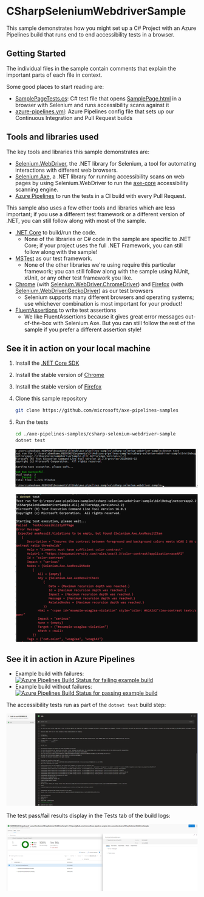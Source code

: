 # CSharpSeleniumWebdriverSample

This sample demonstrates how you might set up a C# Project with an Azure Pipelines build that runs end to end accessibility tests in a browser.

## Getting Started

The individual files in the sample contain comments that explain the important parts of each file in context.

Some good places to start reading are:

* [SamplePageTests.cs](./SamplePageTests.cs): C# test file that opens [SamplePage.html](./SamplePage.html) in a browser with Selenium and runs accessibility scans against it
* [azure-pipelines.yml](./azure-pipelines.yml): Azure Pipelines config file that sets up our Continuous Integration and Pull Request builds

## Tools and libraries used

The key tools and libraries this sample demonstrates are:

* [Selenium.WebDriver](https://www.seleniumhq.org), the .NET library for Selenium, a tool for automating interactions with different web browsers.
* [Selenium.Axe](https://github.com/TroyWalshProf/SeleniumAxeDotnet), a .NET library for running accessibility scans on web pages by using Selenium.WebDriver to run the [axe-core](https://github.com/dequelabs/axe-core) accessibility scanning engine.
* [Azure Pipelines](https://azure.microsoft.com/en-us/services/devops/pipelines/) to run the tests in a CI build with every Pull Request.

This sample also uses a few other tools and libraries which are less important; if you use a different test framework or a different version of .NET, you can still follow along with most of the sample.

* [.NET Core](https://dotnet.microsoft.com) to build/run the code.
  * None of the libraries or C# code in the sample are specific to .NET Core; if your project uses the full .NET Framework, you can still follow along with the sample!
* [MSTest](https://github.com/microsoft/testfx) as our test framework.
  * None of the other libraries we're using require this particular framework; you can still follow along with the sample using NUnit, xUnit, or any other test framework you like.
* [Chrome](https://google.com/chrome) (with [Selenium.WebDriver.ChromeDriver](https://github.com/jsakamoto/nupkg-selenium-webdriver-chromedriver/)) and [Firefox](https://www.mozilla.org/firefox/) (with [Selenium.WebDriver.GeckoDriver](https://github.com/jsakamoto/nupkg-selenium-webdriver-geckodriver/)) as our test browsers
  * Selenium supports many different browsers and operating systems; use whichever combination is most important for your product!
* [FluentAssertions](https://fluentassertions.com/) to write test assertions
  * We like FluentAssertions because it gives great error messages out-of-the-box with Selenium.Axe. But you can still follow the rest of the sample if you prefer a different assertion style!

## See it in action on your local machine

1. Install the [.NET Core SDK](https://dotnet.microsoft.com/download)
1. Install the stable version of [Chrome](https://www.google.com/chrome/)
1. Install the stable version of [Firefox](https://www.mozilla.org/en-US/firefox/)
1. Clone this sample repository

   ```sh
   git clone https://github.com/microsoft/axe-pipelines-samples
   ```

1. Run the tests

   ```sh
   cd ./axe-pipelines-samples/csharp-selenium-webdriver-sample
   dotnet test
   ```

   ![Screenshot of 'dotnet test' command showing all tests passing](./Resources/screenshot-dotnet-test-success.png)

   ![Screenshot of 'dotnet test' command showing some accessibility violations](./Resources/screenshot-dotnet-test-failure.png)

## See it in action in Azure Pipelines

* Example build with failures: [![Azure Pipelines Build Status for failing example build](https://dev.azure.com/accessibility-insights/axe-pipelines-samples/_apis/build/status/%5Bfailing%20example%5D%20csharp-selenium-webdriver-sample?branchName=master)](https://dev.azure.com/accessibility-insights/axe-pipelines-samples/_build/latest?definitionId=33&branchName=master)
* Example build without failures: [![Azure Pipelines Build Status for passing example build](https://dev.azure.com/accessibility-insights/axe-pipelines-samples/_apis/build/status/%5Bpassing%20example%5D%20csharp-selenium-webdriver-sample?branchName=master)](https://dev.azure.com/accessibility-insights/axe-pipelines-samples/_build/latest?definitionId=32&branchName=master)

<!--
  Note to maintainers: The below example images/links come from a specific build instead of the most recent build so we can link to specific tabs.
  If you update the links such that they point to a different build, make sure to mark that build as Retained so the links don't expire in a month.
-->
The accessibility tests run as part of the `dotnet test` build step:

[![Screenshot of "dotnet test" build logs in sample build](./Resources/screenshot-logs-tab.png)](https://dev.azure.com/accessibility-insights/axe-pipelines-samples/_build/results?buildId=2338&view=logs&j=12f1170f-54f2-53f3-20dd-22fc7dff55f9)

The test pass/fail results display in the Tests tab of the build logs:

[![Screenshot of Tests tab in sample build](./Resources/screenshot-tests-tab.png)](https://dev.azure.com/accessibility-insights/axe-pipelines-samples/_build/results?buildId=2338&view=ms.vss-test-web.build-test-results-tab&runId=6512&resultId=100000&paneView=debug)
